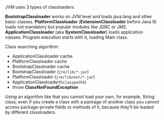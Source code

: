 JVM uses 3 types of classloaders:

**BootstrapClassloader** works on JVM level and loads java.lang and other basic classes.
**PlatformClassloader** (**ExtensionClassloader** before Java 9) loads not mandatory but popular modules like JDBC or JMS.
**ApplicationClassloader** (aka **SystemClassloader**) loads application classes. Program execution starts with it, loading Main class.

Class searching algorithm:
- ApplicationClassloader cache
- PlatformClassloader cache
- BootstrapClassloader cache
- BootstrapClassloader (`jre/lib/*.jar`)
- PlatformClassloader (`jre/lib/ext/*.jar`)
- ApplicationClassloader(`%classpath%`)
- throw **ClassNotFoundException**

Using an algorithm like that you cannot load your own, for example, String class; even if you create a class with a package of another class you cannot access package-private fields or methods of it, because they’ll be loaded by different classloaders.

